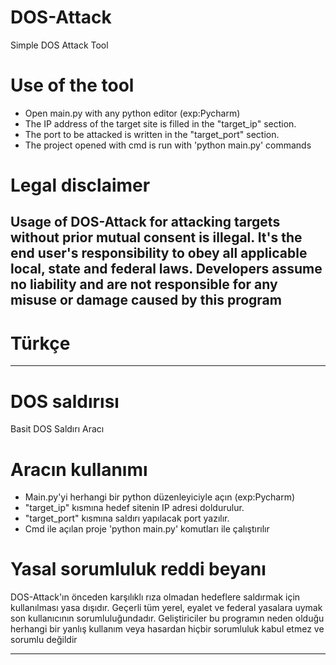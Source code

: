 # DOS-Attack
Simple DOS Attack Tool

# Use of the tool
- Open main.py with any python editor (exp:Pycharm) 
- The IP address of the target site is filled in the "target_ip" section.
- The port to be attacked is written in the "target_port" section.
- The project opened with cmd is run with 'python main.py' commands

# Legal disclaimer
Usage of DOS-Attack for attacking targets without prior mutual consent is illegal. It's the end user's responsibility to obey all applicable local, state and federal laws. Developers assume no liability and are not responsible for any misuse or damage caused by this program
-----------------------------------------------------------------------------------------------------------------------------------------------------------------------------------------------------------------
# Türkçe
-----------------------------------------------------------------------------------------------------------------------------------------------------------------------------------------------------------------
# DOS saldırısı
Basit DOS Saldırı Aracı

# Aracın kullanımı
- Main.py'yi herhangi bir python düzenleyiciyle açın (exp:Pycharm)
- "target_ip" kısmına hedef sitenin IP adresi doldurulur.
- "target_port" kısmına saldırı yapılacak port yazılır.
- Cmd ile açılan proje 'python main.py' komutları ile çalıştırılır

# Yasal sorumluluk reddi beyanı
DOS-Attack'ın önceden karşılıklı rıza olmadan hedeflere saldırmak için kullanılması yasa dışıdır. Geçerli tüm yerel, eyalet ve federal yasalara uymak son kullanıcının sorumluluğundadır. Geliştiriciler bu programın neden olduğu herhangi bir yanlış kullanım veya hasardan hiçbir sorumluluk kabul etmez ve sorumlu değildir

-----------------------------------------------------------------------------------------------------------------------------------------------------------------------------------------------------------------
